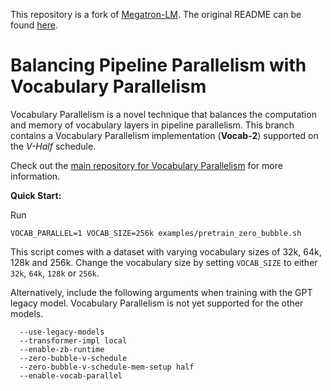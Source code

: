 This repository is a fork of [Megatron-LM](https://github.com/NVIDIA/Megatron-LM/). The original README can be found [here](Megatron.md).

# Balancing Pipeline Parallelism with Vocabulary Parallelism

Vocabulary Parallelism is a novel technique that balances the computation and memory of vocabulary layers in pipeline parallelism.
This branch contains a Vocabulary Parallelism implementation (**Vocab-2**) supported on the *V-Half* schedule.

Check out the [main repository for Vocabulary Parallelism](https://github.com/sail-sg/VocabularyParallelism) for more information.

**Quick Start:**

Run
```shell
VOCAB_PARALLEL=1 VOCAB_SIZE=256k examples/pretrain_zero_bubble.sh
```

This script comes with a dataset with varying vocabulary sizes of 32k, 64k, 128k and 256k. Change the vocabulary size by setting `VOCAB_SIZE` to either `32k`, `64k`, `128k` or `256k`.

Alternatively, include the following arguments when training with the GPT legacy model. Vocabulary Parallelism is not yet supported for the other models.

```
  --use-legacy-models
  --transformer-impl local
  --enable-zb-runtime
  --zero-bubble-v-schedule
  --zero-bubble-v-schedule-mem-setup half
  --enable-vocab-parallel
```
